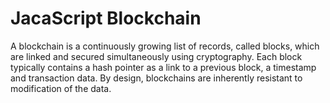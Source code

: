 # JacaScript Blockchain

A blockchain is a continuously growing list of records, called blocks,
which are linked and secured simultaneously using cryptography.
Each block typically contains a hash pointer as a link to a previous block, a timestamp and transaction data. 
By design, blockchains are inherently resistant to modification of the data. 
